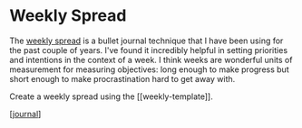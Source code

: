 # Weekly Spread

The [weekly spread](https://littlecoffeefox.com/5-weekly-bullet-journal-spreads/) is a bullet journal technique that I have been using for the past couple of years. I've found it incredibly helpful in setting priorities and intentions in the context of a week. I think weeks are wonderful units of measurement for measuring objectives: long enough to make progress but short enough to make procrastination hard to get away with.

Create a weekly spread using the [[weekly-template]].

[[journal]]

[//begin]: # "Autogenerated link references for markdown compatibility"
[journal]: ../../journal.md "Journal"
[//end]: # "Autogenerated link references"